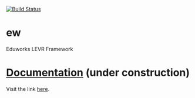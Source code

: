 [![Build Status](https://travis-ci.org/Eduworks/ew.svg?branch=master)](https://travis-ci.org/Eduworks/ew)
# ew
Eduworks LEVR Framework

# [Documentation](http://ew.eduworks.org) (under construction)
Visit the link [here](http://ew.eduworks.org).
